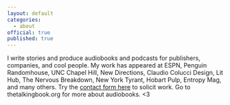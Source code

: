 ```yaml
---
layout: default
categories:
  - about
official: true
published: true
---
```


I write stories and produce audiobooks and podcasts for publishers, companies, and cool people. My work has appeared at ESPN, Penguin Randomhouse, UNC Chapel Hill, New Directions, Claudio Colucci Design, Lit Hub, The Nervous Breakdown, New York Tyrant, Hobart Pulp, Entropy Mag, and many others. Try the [contact form here](http://krishartrum.com/contact) to solicit work. Go to thetalkingbook.org for more about audiobooks. <3
